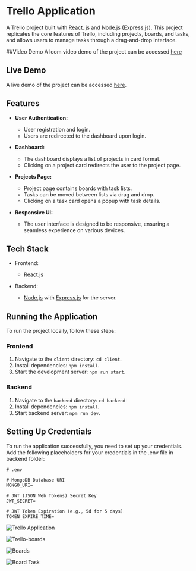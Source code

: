 # Trello Application

A Trello project built with [React. js](https://reactjs.org/) and [Node.js](https://nodejs.org/) (Express.js). This project replicates the core features of Trello, including projects, boards, and tasks, and allows users to manage tasks through a drag-and-drop interface.

##Video Demo
A loom video demo of the project can be accessed [here](https://www.loom.com/share/37d0a962fa0b4857a300b4c691311bbb)

## Live Demo

A live demo of the project can be accessed [here](https://trello-application-5672d.web.app/).
## Features

- **User Authentication:**
  - User registration and login.
  - Users are redirected to the dashboard upon login.

- **Dashboard:**
  - The dashboard displays a list of projects in card format.
  - Clicking on a project card redirects the user to the project page.

- **Projects Page:**
  - Project page contains boards with task lists.
  - Tasks can be moved between lists via drag and drop.
  - Clicking on a task card opens a popup with task details.

- **Responsive UI:**
  - The user interface is designed to be responsive, ensuring a seamless experience on various devices.

## Tech Stack

- Frontend:
  - [React.js](https://reactjs.org/)

- Backend:
  - [Node.js](https://nodejs.org/) with [Express.js](https://expressjs.com/) for the server.
 
## Running the Application

To run the project locally, follow these steps:

### Frontend
1. Navigate to the `client` directory: `cd client`.
2. Install dependencies: `npm install`.
3. Start the development server: `npm run start`.

### Backend
1. Navigate to the `backend` directory: `cd backend`
2. Install dependencies: `npm install`.
3. Start backend server: `npm run dev`.

## Setting Up Credentials

To run the application successfully, you need to set up your credentials. Add the following placeholders for your credentials in the .env file in backend folder:

```dotenv
# .env

# MongoDB Database URI
MONGO_URI=

# JWT (JSON Web Tokens) Secret Key
JWT_SECRET=

# JWT Token Expiration (e.g., 5d for 5 days)
TOKEN_EXPIRE_TIME=

```


![Trello Application](https://github.com/Anushka7310/trello-application/assets/61081130/de956aec-71a6-443a-8901-b3afef26193e)

![Trello-boards](https://github.com/Anushka7310/trello-application/assets/61081130/3aededd8-4eb4-4eda-b154-caf3855fdda2)

![Boards ](https://github.com/Anushka7310/trello-application/assets/61081130/a69a3e23-792d-4137-881a-58a63138490c)

![Board Task](https://github.com/Anushka7310/trello-application/assets/61081130/46dab0e8-2c6e-47c7-8ece-b7ae0c38abd2)
